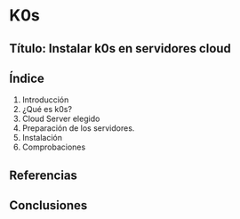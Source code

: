 # K0s
## Título: Instalar k0s en servidores cloud
## Índice
1. Introducción
2. ¿Qué es k0s?
3. Cloud Server elegido
4. Preparación de los servidores.
5. Instalación
6. Comprobaciones
## Referencias

## Conclusiones

